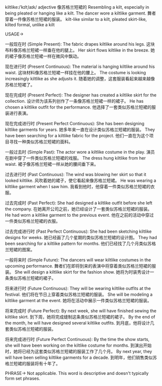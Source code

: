 kiltlike:/ˈkɪltˌlaɪk/
adjective
像苏格兰短裙的
Resembling a kilt, especially in being pleated or hanging like a kilt.
The dancer wore a kiltlike garment.  舞者穿着一件像苏格兰短裙的服装。
kilt-like
similar to a kilt, pleated
skirt-like, kilted
formal, unlike a kilt


USAGE->

一般现在时 (Simple Present):
The fabric drapes kiltlike around his legs.  这块布料像苏格兰短裙一样垂在他的腿上。
Her skirt flows kiltlike in the breeze.  她的裙子像苏格兰短裙一样在微风中飘动。

现在进行时 (Present Continuous):
The material is hanging kiltlike around his waist.  这块材料像苏格兰短裙一样挂在他的腰上。
The costume is looking increasingly kiltlike as she adjusts it.  随着她的调整，这套服装看起来越来越像苏格兰短裙了。

现在完成时 (Present Perfect):
The designer has created a kiltlike skirt for the collection.  设计师为该系列创作了一条像苏格兰短裙一样的裙子。
He has chosen a kiltlike outfit for the performance. 他选择了一套类似苏格兰短裙的服装进行表演。

现在完成进行时 (Present Perfect Continuous):
She has been designing kiltlike garments for years.  她多年来一直在设计类似苏格兰短裙的服装。
They have been searching for a kiltlike fabric for the project.  他们一直在为这个项目寻找一种类似苏格兰短裙的面料。

一般过去时 (Simple Past):
The actor wore a kiltlike costume in the play.  演员在剧中穿了一件类似苏格兰短裙的戏服。
The dress hung kiltlike from her waist.  裙子像苏格兰短裙一样从她的腰间垂下来。

过去进行时 (Past Continuous):
The wind was blowing her skirt so that it looked kiltlike.  风吹着她的裙子，使它看起来像苏格兰短裙。
He was wearing a kiltlike garment when I saw him.  我看到他时，他穿着一件类似苏格兰短裙的衣服。


过去完成时 (Past Perfect):
She had designed a kiltlike outfit before she left the company.  在她离开公司之前，她已经设计了一套类似苏格兰短裙的服装。
He had worn a kiltlike garment to the previous event. 他在之前的活动中穿过一件类似苏格兰短裙的衣服。


过去完成进行时 (Past Perfect Continuous):
She had been sketching kiltlike designs for weeks. 她已经画了几个星期的类似苏格兰短裙的设计图。
They had been searching for a kiltlike pattern for months.  他们已经找了几个月类似苏格兰短裙的图案。


一般将来时 (Simple Future):
The dancers will wear kiltlike costumes in the upcoming performance.  舞者们在即将到来的表演中将穿着类似苏格兰短裙的服装。
She will design a kiltlike skirt for the fashion show. 她将为时装秀设计一条类似苏格兰短裙的裙子。


将来进行时 (Future Continuous):
They will be wearing kiltlike outfits at the festival.  他们将在节日上穿着类似苏格兰短裙的服装。
She will be modeling a kiltlike garment at the event.  她将在活动中展示一件类似苏格兰短裙的服装。


将来完成时 (Future Perfect):
By next week, she will have finished sewing the kiltlike skirt.  到下周，她将完成缝制这条类似苏格兰短裙的裙子。
By the end of the month, he will have designed several kiltlike outfits. 到月底，他将设计几套类似苏格兰短裙的服装。


将来完成进行时 (Future Perfect Continuous):
By the time the show starts, she will have been working on the kiltlike costume for months.  到演出开始时，她将已经为这套类似苏格兰短裙的服装工作了几个月。
By next year, they will have been selling kiltlike garments for a decade.  到明年，他们销售类似苏格兰短裙的服装将有十年了。




PHRASE->
Not applicable.  This word is descriptive and doesn't typically form set phrases.

